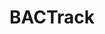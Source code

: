 # BACTrack
<!DOCTYPE html>
<html lang="en">
<head>
    <meta charset="UTF-8">
    <meta name="viewport" content="width=device-width, initial-scale=1.0">
    <title>BAC Tracker</title>
    <link rel="manifest" href="manifest.json">
    <script>
        if ('serviceWorker' in navigator) {
            navigator.serviceWorker.register('/service-worker.js')
                .then(reg => console.log('Service Worker Registered', reg))
                .catch(err => console.log('Service Worker Registration Failed', err));
        }

        document.addEventListener("DOMContentLoaded", () => {
            initializeDB();

            document.addEventListener("submit", event => {
                event.preventDefault();
                const form = event.target;
                if (form.id === "addCustomDrinkForm") {
                    const type = document.getElementById("customDrinkType").value;
                    const size = parseFloat(document.getElementById("customDrinkSize").value);
                    const alcohol = parseFloat(document.getElementById("customDrinkABV").value) / 100;
                    saveItem("customDrinks", { type, size, alcohol }, "customDrinkList", displayCustomDrinkItem);
                } else if (form.id === "logDrinkForm") {
                    const type = document.getElementById("drinkType").value;
                    const size = parseFloat(document.getElementById("drinkSize").value);
                    const alcohol = parseFloat(document.getElementById("drinkABV").value) / 100;
                    const drunkness = parseInt(document.getElementById("drunkness").value);
                    saveItem("drinks", { type, size, alcohol, drunkness, time: Date.now() }, "drinkList", displayDrinkItem);
                }
            });
        });

        let db;

        function initializeDB() {
            const request = indexedDB.open("BACTrackerDB", 1);

            request.onupgradeneeded = event => {
                db = event.target.result;
                if (!db.objectStoreNames.contains("drinks")) {
                    db.createObjectStore("drinks", { keyPath: "id", autoIncrement: true });
                }
                if (!db.objectStoreNames.contains("customDrinks")) {
                    db.createObjectStore("customDrinks", { keyPath: "id", autoIncrement: true });
                }
            };

            request.onsuccess = event => {
                db = event.target.result;
                displayItems("drinks", "drinkList", displayDrinkItem);
                displayItems("customDrinks", "customDrinkList", displayCustomDrinkItem);
                calculateBAC(); // Calculate BAC after loading drinks
            };
        }

        function displayItems(storeName, elementId, displayFunction) {
            if (!db) return;
            const transaction = db.transaction(storeName, "readonly");
            const store = transaction.objectStore(storeName);
            const request = store.getAll();
            request.onsuccess = () => {
                document.getElementById(elementId).innerHTML = request.result.map(displayFunction).join("");
            };
        }

        function displayDrinkItem(drink) {
            return `<li>${drink.type} - ${drink.size}oz (${(drink.alcohol * 100).toFixed(1)}%) - Drunkness: ${drink.drunkness}/10 
                    <button onclick="removeItem('drinks', ${drink.id}, 'drinkList', displayDrinkItem)">Remove</button></li>`;
        }

        function displayCustomDrinkItem(drink) {
            return `<div>
                        <button onclick="promptQuickDrink('${drink.type}', ${drink.size}, ${drink.alcohol})">${drink.type}</button>
                        <button onclick="removeItem('customDrinks', ${drink.id}, 'customDrinkList', displayCustomDrinkItem)">Remove</button>
                    </div>`;
        }

        function promptQuickDrink(type, size, alcohol) {
            const drunkness = parseInt(prompt("Enter your drunkness level (1-10):", "5"));
            if (drunkness >= 1 && drunkness <= 10) {
                saveItem("drinks", { type, size, alcohol, drunkness, time: Date.now() }, "drinkList", displayDrinkItem);
            } else {
                alert("Invalid drunkness level. Please enter a number between 1 and 10.");
            }
        }

        function saveItem(storeName, item, elementId, displayFunction) {
            if (!db) return;
            const transaction = db.transaction(storeName, "readwrite");
            const store = transaction.objectStore(storeName);
            store.add(item);
            displayItems(storeName, elementId, displayFunction);
            if (storeName === "drinks") calculateBAC();
        }

        function removeItem(storeName, id, elementId, displayFunction) {
            if (!db) return;
            const transaction = db.transaction(storeName, "readwrite");
            const store = transaction.objectStore(storeName);
            store.delete(id);
            displayItems(storeName, elementId, displayFunction);
            if (storeName === "drinks") calculateBAC();
        }

        function calculateBAC() {
            if (!db) return;
            const transaction = db.transaction("drinks", "readonly");
            const store = transaction.objectStore("drinks");
            const request = store.getAll();
            request.onsuccess = () => {
                let drinks = request.result;
                let totalAlcohol = drinks.reduce((sum, drink) => sum + (drink.size * drink.alcohol * 0.789), 0);
                let elapsedTime = (Date.now() - (drinks[0]?.time || Date.now())) / 3600000;
                let bac = Math.max(((totalAlcohol * 5.14) / (170 * 0.58)) - (0.015 * elapsedTime), 0).toFixed(3);
                document.getElementById("bacLevel").textContent = bac;
                document.getElementById("timeToSoberUp").textContent = `${(bac / 0.015).toFixed(1)} hours`;
            };
        }
    </script>
</head>
<body>
    <h1>Drink Logger</h1>
    <h2>Quick Add Drinks:</h2>
    <div id="customDrinkList"></div>
    <h3>Add Custom Drink:</h3>
    <form id="addCustomDrinkForm">
        <input type="text" id="customDrinkType" placeholder="Drink Type" required>
        <input type="number" id="customDrinkSize" step="0.1" min="0" placeholder="Size (oz)" required>
        <input type="number" id="customDrinkABV" step="0.01" min="0" placeholder="Alcohol % (e.g. 5.5)" required>
        <button type="submit">Add</button>
    </form>
    <h2>Drinks Consumed:</h2>
    <ul id="drinkList"></ul>
    <h2>Estimated BAC: <span id="bacLevel">0.000</span></h2>
    <h2>Time to Sober Up: <span id="timeToSoberUp">0 hours</span></h2>
    <h3>Log a Drink:</h3>
    <form id="logDrinkForm">
        <input type="text" id="drinkType" placeholder="Drink Type" required>
        <input type="number" id="drinkSize" step="0.1" min="0" placeholder="Size (oz)" required>
        <input type="number" id="drinkABV" step="0.01" min="0" placeholder="Alcohol % (e.g. 5.5)" required>
        <label for="drunkness">Drunkness (1-10):</label>
        <input type="number" id="drunkness" min="1" max="10" required>
        <button type="submit">Log Drink</button>
    </form>
</body>
</html>
